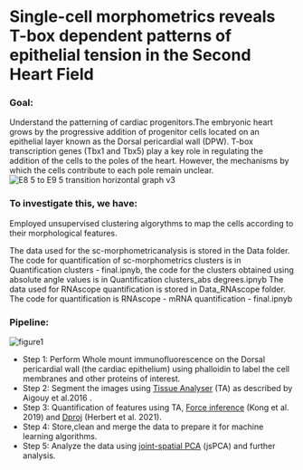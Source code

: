 # Single-cell morphometrics reveals T-box dependent patterns of epithelial tension in the Second Heart Field

### Goal: 
Understand the patterning of cardiac progenitors.The embryonic heart grows by the progressive addition of progenitor cells located on an epithelial layer known as the Dorsal pericardial wall (DPW).
T-box transcription genes (Tbx1 and Tbx5) play a key role in regulating the addition of the cells to the poles of the heart. However, the mechanisms by which the cells contribute to each pole remain unclear.
![E8 5 to E9 5 transition horizontal graph v3](https://github.com/user-attachments/assets/ac37731b-2141-4eb7-97a4-b89efddd72b4)

### To investigate this, we have:
Employed unsupervised clustering algorythms to map the cells according to their morphological features.

The data used for the sc-morphometricanalysis is stored in the Data folder. The code for quantification of sc-morphometrics clusters is in Quantification clusters - final.ipnyb, the code for the clusters obtained using absolute angle values is in Quantification clusters_abs degrees.ipnyb
The data used for RNAscope quantification is stored in Data_RNAscope folder. The code for quantification is RNAscope - mRNA quantification - final.ipnyb

### Pipeline:
![figure1](https://github.com/user-attachments/assets/edccac6e-3534-4fe0-8c57-3da490ac7e71)

- Step 1: Perform Whole mount immunofluorescence on the Dorsal pericardial wall (the cardiac epithelium) using phalloidin to label the cell membranes and other proteins of interest.
- Step 2: Segment the images using [Tissue Analyser](https://github.com/baigouy/tissue_analyzer) (TA) as described by Aigouy et al.2016  .
- Step 3: Quantification of features using TA, [Force inference](https://data.mendeley.com/datasets/78ng4tmj75/4) (Kong et al. 2019) and [Dproj](https://gitlab.pasteur.fr/iah-public/DeProj) (Herbert et al. 2021).
- Step 4: Store,clean and merge the data to prepare it for machine learning algorithms.
- Step 5: Analyze the data using [joint-spatial PCA](https://github.com/SoleneS/JointSpatialPCA) (jsPCA) and further analysis.




